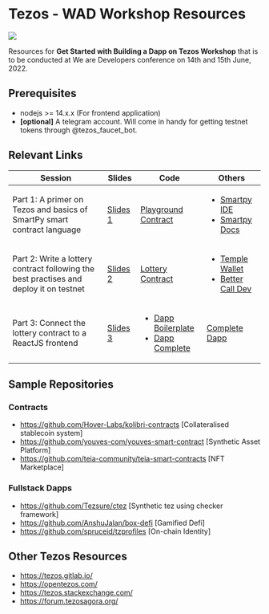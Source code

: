 # Tezos - WAD Workshop Resources

![](https://i.ibb.co/jrDpmhH/Tezos-Meta.jpg)

Resources for **Get Started with Building a Dapp on Tezos Workshop** that is to be conducted at We are Developers conference on 14th and 15th June, 2022.

## Prerequisites

- nodejs >= 14.x.x (For frontend application)
- **[optional]** A telegram account. Will come in handy for getting testnet tokens through @tezos_faucet_bot.

## Relevant Links

| Session                                                                                | Slides                                                                                                           | Code                                                                                                                                                                      | Others                                                                                                                   |
| -------------------------------------------------------------------------------------- | ---------------------------------------------------------------------------------------------------------------- | ------------------------------------------------------------------------------------------------------------------------------------------------------------------------- | ------------------------------------------------------------------------------------------------------------------------ |
| Part 1: A primer on Tezos and basics of SmartPy smart contract language                | [Slides 1](https://docs.google.com/presentation/d/1cYs-B5Vzqzs125kbwmn4AUHDxtQ27dV3ztYuB8sXsug/edit?usp=sharing) | [Playground Contract](https://github.com/AnshuJalan/wad-workshop-contracts/blob/main/playground.py)                                                                       | <ul><li>[Smartpy IDE](https://smartpy.io/ide)</li><li>[Smartpy Docs](https://smartpy.io/docs)</li></ul>                  |
| Part 2: Write a lottery contract following the best practises and deploy it on testnet | [Slides 2](https://docs.google.com/presentation/d/1DwEc8wYtIotTOD7Um6OnqWkVmihGdMqXIPkhIDqDro4/edit?usp=sharing) | [Lottery Contract](https://github.com/AnshuJalan/wad-workshop-contracts/blob/main/lottery_1.py)                                                                           | <ul><li>[Temple Wallet](https://templewallet.com/download)</li><li>[Better Call Dev](https://better-call.dev/)</li></ul> |
| Part 3: Connect the lottery contract to a ReactJS frontend                             | [Slides 3](https://docs.google.com/presentation/d/1GwlnnxJZR56QRSetAwTPAYJO1CMklb0IvFTKvecIO0o/edit?usp=sharing) | <ul><li>[Dapp Boilerplate](https://github.com/AnshuJalan/lottery-dapp-boilerplate)</li><li>[Dapp Complete](https://github.com/AnshuJalan/lottery-dapp-complete)</li></ul> | [Complete Dapp](https://tezos-lottery.vercel.app/)                                                                       |

## Sample Repositories

### Contracts

- https://github.com/Hover-Labs/kolibri-contracts [Collateralised stablecoin system]
- https://github.com/youves-com/youves-smart-contract [Synthetic Asset Platform]
- https://github.com/teia-community/teia-smart-contracts [NFT Marketplace]

### Fullstack Dapps

- https://github.com/Tezsure/ctez [Synthetic tez using checker framework]
- https://github.com/AnshuJalan/box-defi [Gamified Defi]
- https://github.com/spruceid/tzprofiles [On-chain Identity]

## Other Tezos Resources

- https://tezos.gitlab.io/
- https://opentezos.com/
- https://tezos.stackexchange.com/
- https://forum.tezosagora.org/

